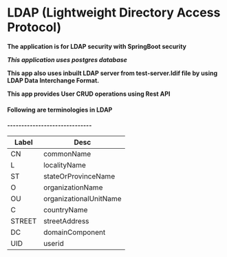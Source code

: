 <h1>LDAP (Lightweight Directory Access Protocol)</h1>

**The application is for LDAP security with SpringBoot security**

**_This application uses postgres database_**

**This app also uses inbuilt LDAP server from test-server.ldif file
by using LDAP Data Interchange Format.**

**This app provides User CRUD operations using Rest API**

<h4>Following are terminologies in LDAP<h4>
------------------------------
<table>
<thead>
<tr> <th>Label </th>    <th>Desc </th></tr></thead>
<tr><td>CN </td><td>     commonName </td></tr>
<tr><td>L   </td><td>    localityName</td></tr>
<tr><td>ST  </td><td>    stateOrProvinceName</td></tr>
<tr><td>O   </td><td>    organizationName</td></tr>
<tr><td>OU  </td><td>    organizationalUnitName</td></tr>
<tr><td>C   </td><td>    countryName</td></tr>
<tr><td>STREET </td><td>  streetAddress</td></tr>
<tr><td>DC    </td><td>  domainComponent</td></tr>
<tr><td>UID   </td><td>  userid</td></tr>
</table>
